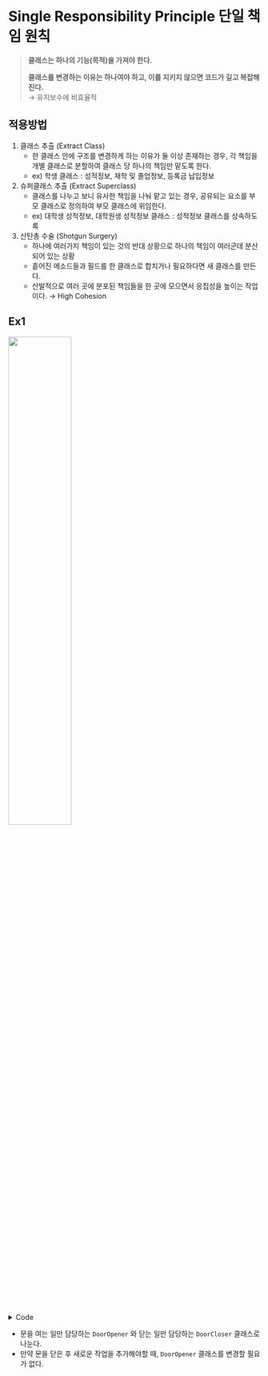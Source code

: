 # Single Responsibility Principle 단일 책임 원칙

> **클래스는 하나의 기능(목적)을 가져야 한다.**  
>
>**클래스를 변경하는 이유는 하나여야 하고, 이를 지키지 않으면 코드가 길고 복잡해진다.**  
→ 유지보수에 비효율적

## 적용방법

1. 클래스 추출 (Extract Class)
    - 한 클래스 안에 구조를 변경하게 하는 이유가 둘 이상 존재하는 경우, 각 책임을 개별 클래스로 분할하여 클래스 당 하나의 책임만 맡도록 한다.
    - ex) 학생 클래스 : 성적정보, 재학 및 졸업정보, 등록금 납입정보
2. 슈퍼클래스 추출 (Extract Superclass)
    - 클래스를 나누고 보니 유사한 책임을 나눠 맡고 있는 경우, 공유되는 요소를 부모 클래스로 정의하여 부모 클래스에 위임한다.
    - ex) 대학생 성적정보, 대학원생 성적정보 클래스 : 성적정보 클래스를 상속하도록
3. 산탄총 수술 (Shotgun Surgery)
    - 하나에 여러가지 책임이 있는 것의 반대 상황으로 하나의 책임이 여러군데 분산되어 있는 상황
    - 흩어진 메소드들과 필드를 한 클래스로 합치거나 필요하다면 새 클래스를 만든다.
    - 산발적으로 여러 곳에 분포된 책임들을 한 곳에 모으면서 응집성을 높이는 작업이다. → High Cohesion

## Ex1

<img src=https://user-images.githubusercontent.com/31722496/199668047-bc769c4b-2020-4955-8dfe-de81202eeb47.png width=50%>

<details>
<summary>Code</summary>
<div markdown="1">       

```swift
protocol Openable {
	mutating func open()
}

protocol Closeable {
	mutating func close()
}

// 문. 캡슐화된 상태를 갖고 있으며 메서드를 사용해 변경할 수 있다.
struct PodBayDoor: Openable, Closeable {

	private enum State {
		case open
		case closed
	}

	private var state: State = .closed

	mutating func open() {
		state = .open
	}

	mutating func close() {
		state = .closed
	}
}

// 여는 일만 담당하며 안에 무엇이 들어있는 지, 어떻게 닫는 지 모른다.
final class DoorOpener {
	private var door: Openable

	init(door: Openable) {
		self.door = door
	}

	func execute() {
		door.open()
	}
}

// 닫는 일만 담당하며 안에 무엇이 들어있는 지, 어떻게 여는 지 모른다.
final class DoorCloser {
	private var door: Closeable

	init(door: Closeable) {
		self.door = door
	}

	func execute() {
		door.close()
	}
}

let door = PodBayDoor()

// ⚠️ `DoorOpeneer`만이 문을 여는 책임이 있다.
let doorOpener = DoorOpener(door: door)
doorOpener.execute()

// ⚠️ 문을 닫은 후 다른 작업을 해야 하는 경우,
// 알람을 켜는 것처럼 `DoorOpener` 클래스를 변경할 필요가 없다.
let doorCloser = DoorCloser(door: door)
doorCloser.execute()
```

</div>
</details>

- 문을 여는 일만 담당하는 `DoorOpener` 와 닫는 일만 담당하는 `DoorCloser` 클래스로 나눈다.
- 만약 문을 닫은 후 새로운 작업을 추가해야할 때, `DoorOpener` 클래스를 변경할 필요가 없다.